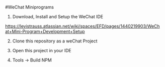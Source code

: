 #WeChat Miniprograms


1. Download, Install and Setup the WeChat IDE

https://levistrauss.atlassian.net/wiki/spaces/EFD/pages/1440219903/WeChat+Mini-Program+Development+Setup


2. Clone this repository as a weChat Project


3. Open this project in your IDE


4. Tools -> Build NPM 


